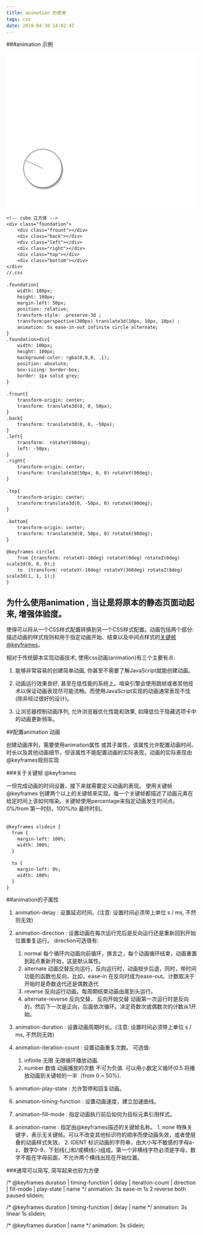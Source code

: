 ```yaml
---
title: animation 的使用
tags: css
date: 2019-04-30 14:02:42
---
```



###animation 示例

![animation示例](/images/animation.gif)

```base
<!-- cube 立方体 -->
<div class="foundation">
	<div class="frount"></div>
	<div class="back"></div>
	<div class="left"></div>
	<div class="right"></div>
	<div class="top"></div>
	<div class="bottom"></div>
</div>
//.css

.foundation{
	width: 100px;
	height: 100px;
	margin-left: 50px;
	position: relative;
	transform-style:  preserve-3d ;
	transform:perspective(300px) translate3d(10px, 10px, 10px) ;
	animation: 5s ease-in-out infinite circle alternate;
}
.foundation>div{
	width: 100px;
	height: 100px;
	background-color: rgba(0,0,0, .1);
	position: absolute;
	box-sizing: border-box;
	border: 1px solid grey;
}

.frount{
	transform-origin: center;
	transform: translate3d(0, 0, 50px);
}
.back{
	transform: translate3d(0, 0, -50px);
}
.left{
	transform:  rotateY(90deg);
	left: -50px;
}
.right{
	transform-origin: center;
	transform: translate3d(50px, 0, 0) rotateY(90deg);
}

.top{
	transform-origin: center;
	transform:translate3d(0, -50px, 0) rotateX(90deg);
}

.bottom{
	transform-origin: center;
	transform: translate3d(0, 50px, 0) rotateX(90deg);
}

@keyframes circle{
	from {transform: rotateX(-10deg) rotateY(0deg) rotateZ(0deg) scale3d(0, 0, 0);}
	to  {transform: rotateX(-10deg) rotateY(360deg) rotateZ(0deg) scale3d(1, 1, 1);}
}
```

## 为什么使用animation , 当让是将原本的静态页面动起来, 增强体验度。

使得可以将从一个CSS样式配置转换到另一个CSS样式配置。动画包括两个部分:描述动画的样式规则和用于指定动画开始、结束以及中间点样式的[关键帧@keyframes](https://developer.mozilla.org/zh-CN/docs/Web/CSS/@keyframes)。

相对于传统脚本实现动画技术, 使用css动画(animation)有三个主要有点:

1. 能够非常容易的创建简单动画, 你甚至不需要了解JavaScript就能创建动画。

2. 动画运行效果良好, 甚至在低性能的系统上。喧染引擎会使用跳帧或者其他技术以保证动画表现尽可能流畅。而使用JavaScript实现的动画通常表现不佳(除非经过很好的设计)。

3. 让浏览器控制动画序列, 允许浏览器优化性能和效果, 如降低位于隐藏选项卡中的动画更新频率。

##配置animation 动画

创建动画序列，需要使用animation属性 或其子属性，该属性允许配置动画时间、时长以及其他动画细节，但该属性不能配置动画的实际表现，动画的实际表现由@keyframes规则实现

###关于关键帧 @keyframes

一但完成动画的时间设置，接下来就需要定义动画的表现。 使用关键帧 @keyframes 创建两个以上的关键帧来实现。每一个关键帧都描述了动画元素在给定时间上该如何喧染。关键帧使用percentage来指定动画发生时间点。0%/from 第一时刻，100%/to 最终时刻。

```base

@keyframes slidein {
  from {
    margin-left: 100%;
    width: 300%;
  }

  to {
    margin-left: 0%;
    width: 100%;
  }
}
```

##animation的子属性

1. animation-delay : 设置延迟时间。(注意: 设置时间必须带上单位 s / ms, 不然则无效)

2. animation-direction : 设置动画在每次运行完后是反向运行还是重新回到开始位置重复运行。
	direction可选值有:
	1. normal
		每个循环内动画向前循环，换言之，每个动画循环结束，动画重置到起点重新开始，这是默认属性。
	2. alternate
		动画交替反向运行，反向运行时，动画按步后退，同时，带时间功能的函数也反向，比如，ease-in 在反向时成为ease-out。计数取决于开始时是奇数迭代还是偶数迭代
	3. reverse
		反向运行动画，每周期结束动画由尾到头运行。
	4. alternate-reverse
		反向交替， 反向开始交替
		动画第一次运行时是反向的，然后下一次是正向，后面依次循环。决定奇数次或偶数次的计数从1开始。
3. animation-duration : 设置动画周期时长。(注意: 设置时间必须带上单位 s / ms, 不然则无效)

4. animation-iteration-count : 设置动画重复次数。
	可选值:
	1. infinite 无限
		无限循环播放动画.
	3. number 数值
		动画播放的次数 不可为负值. 可以用小数定义循环(0.5 将播放动画到关键帧的一半（from 0 ~ 50%).

5. animation-play-state : 允许暂停和回复动画。

6. animation-timing-function : 设置动画速度，建立加速曲线。

7. animation-fill-mode : 指定动画执行前后如何为目标元素引用样式。

8. animation-name : 指定由@keyframes描述的关键帧名称。
		1. none
			特殊关键字，表示无关键帧。可以不改变其他标识符的顺序而使动画失效，或者使层叠的动画样式失效。
		2. IDENT
			标识动画的字符串，由大小写不敏感的字母a-z、数字0-9、下划线(_)和/或横线(-)组成。第一个非横线字符必须是字母，数字不能在字母前面，不允许两个横线出现在开始位置。

###通常可以简写, 简写起来也较为方便

/* @keyframes duration | timing-function | delay |  iteration-count | direction | fill-mode | play-state | name */
	animation: 3s ease-in 1s 2 reverse both paused slidein;

/* @keyframes duration | timing-function | delay | name */
  animation: 3s linear 1s slidein;

/* @keyframes duration | name */
  animation: 3s slidein;